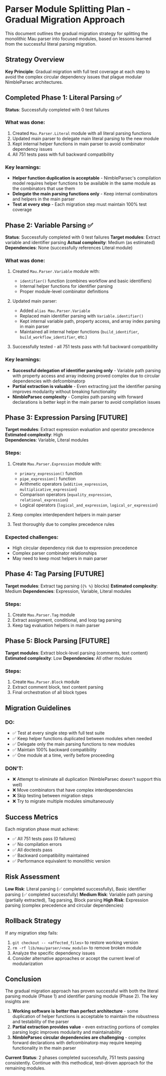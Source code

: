 # Parser Module Splitting Plan - Gradual Migration Approach

This document outlines the gradual migration strategy for splitting the monolithic Mau parser into focused modules, based on lessons learned from the successful literal parsing migration.

## Strategy Overview

**Key Principle**: Gradual migration with full test coverage at each step to avoid the complex circular dependency issues that plague modular NimbleParsec architectures.

## Completed Phase 1: Literal Parsing ✅

**Status**: Successfully completed with 0 test failures

### What was done:
1. Created `Mau.Parser.Literal` module with all literal parsing functions
2. Updated main parser to delegate main literal parsing to the new module  
3. Kept internal helper functions in main parser to avoid combinator dependency issues
4. All 751 tests pass with full backward compatibility

### Key learnings:
- **Helper function duplication is acceptable** - NimbleParsec's compilation model requires helper functions to be available in the same module as the combinators that use them
- **Delegate the main parsing functions only** - Keep internal combinators and helpers in the main parser
- **Test at every step** - Each migration step must maintain 100% test coverage

## Phase 2: Variable Parsing ✅

**Status**: Successfully completed with 0 test failures
**Target modules**: Extract variable and identifier parsing
**Actual complexity**: Medium (as estimated)
**Dependencies**: None (successfully references Literal module)

### What was done:
1. Created `Mau.Parser.Variable` module with:
   - `identifier()` function (combines workflow and basic identifiers)
   - Internal helper functions for identifier parsing
   - Proper module-level combinator definitions

2. Updated main parser:
   - Added `alias Mau.Parser.Variable`
   - Replaced main identifier parsing with `Variable.identifier()`
   - Kept internal variable path, property access, and array index parsing in main parser
   - Maintained all internal helper functions (`build_identifier`, `build_workflow_identifier`, etc.)

3. Successfully tested - all 751 tests pass with full backward compatibility

### Key learnings:
- **Successful delegation of identifier parsing only** - Variable path parsing with property access and array indexing proved complex due to circular dependencies with defcombinatorp
- **Partial extraction is valuable** - Even extracting just the identifier parsing improves modularity without breaking functionality
- **NimbleParsec complexity** - Complex path parsing with forward declarations is better kept in the main parser to avoid compilation issues

## Phase 3: Expression Parsing [FUTURE]

**Target modules**: Extract expression evaluation and operator precedence
**Estimated complexity**: High  
**Dependencies**: Variable, Literal modules

### Steps:
1. Create `Mau.Parser.Expression` module with:
   - `primary_expression()` function
   - `pipe_expression()` function
   - Arithmetic operators (`additive_expression`, `multiplicative_expression`)
   - Comparison operators (`equality_expression`, `relational_expression`)
   - Logical operators (`logical_and_expression`, `logical_or_expression`)

2. Keep complex interdependent helpers in main parser
3. Test thoroughly due to complex precedence rules

### Expected challenges:
- High circular dependency risk due to expression precedence
- Complex parser combinator relationships
- May need to keep most helpers in main parser

## Phase 4: Tag Parsing [FUTURE]

**Target modules**: Extract tag parsing (`{% %}` blocks)
**Estimated complexity**: Medium
**Dependencies**: Expression, Variable, Literal modules

### Steps:
1. Create `Mau.Parser.Tag` module
2. Extract assignment, conditional, and loop tag parsing
3. Keep tag evaluation helpers in main parser

## Phase 5: Block Parsing [FUTURE]

**Target modules**: Extract block-level parsing (comments, text content)
**Estimated complexity**: Low
**Dependencies**: All other modules

### Steps:
1. Create `Mau.Parser.Block` module
2. Extract comment block, text content parsing
3. Final orchestration of all block types

## Migration Guidelines

### DO:
- ✅ Test at every single step with full test suite
- ✅ Keep helper functions duplicated between modules when needed
- ✅ Delegate only the main parsing functions to new modules
- ✅ Maintain 100% backward compatibility
- ✅ One module at a time, verify before proceeding

### DON'T:
- ❌ Attempt to eliminate all duplication (NimbleParsec doesn't support this well)
- ❌ Move combinators that have complex interdependencies
- ❌ Skip testing between migration steps
- ❌ Try to migrate multiple modules simultaneously

## Success Metrics

Each migration phase must achieve:
- ✅ All 751 tests pass (0 failures)
- ✅ No compilation errors
- ✅ All doctests pass
- ✅ Backward compatibility maintained
- ✅ Performance equivalent to monolithic version

## Risk Assessment

**Low Risk**: Literal parsing (✅ completed successfully), Basic identifier parsing (✅ completed successfully)
**Medium Risk**: Variable path parsing (partially extracted), Tag parsing, Block parsing
**High Risk**: Expression parsing (complex precedence and circular dependencies)

## Rollback Strategy

If any migration step fails:
1. `git checkout -- <affected_files>` to restore working version
2. `rm -rf lib/mau/parser/<new_module>` to remove broken module
3. Analyze the specific dependency issues
4. Consider alternative approaches or accept the current level of modularization

## Conclusion

The gradual migration approach has proven successful with both the literal parsing module (Phase 1) and identifier parsing module (Phase 2). The key insights are:

1. **Working software is better than perfect architecture** - some duplication of helper functions is acceptable to maintain the robustness and testability of the parser
2. **Partial extraction provides value** - even extracting portions of complex parsing logic improves modularity and maintainability
3. **NimbleParsec circular dependencies are challenging** - complex forward declarations with defcombinatorp may require keeping functionality in the main parser

**Current Status**: 2 phases completed successfully, 751 tests passing consistently. Continue with this methodical, test-driven approach for the remaining modules.